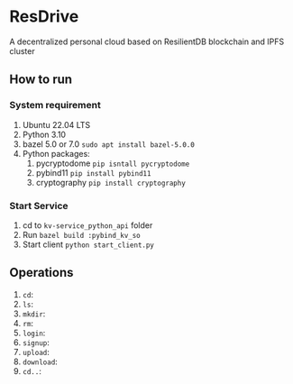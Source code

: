# ResDrive
A decentralized personal cloud based on ResilientDB blockchain and IPFS cluster

## How to run
### System requirement
1. Ubuntu 22.04 LTS
2. Python 3.10
3. bazel 5.0 or 7.0 `sudo apt install bazel-5.0.0`
4. Python packages:
   1. pycryptodome `pip isntall pycryptodome`
   2. pybind11 `pip install pybind11`
   3. cryptography `pip install cryptography`

### Start Service
1. cd to `kv-service_python_api` folder
2. Run `bazel build :pybind_kv_so`
3. Start client `python start_client.py`

## Operations
1. `cd`:
2. `ls`:
3. `mkdir`:
4. `rm`:
5. `login`:
6. `signup`:
7. `upload`:
8. `download`:
9. `cd..`: